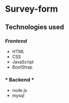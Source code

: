 # Survey-form
## Technologies used ##
### *Frontend*
* HTML
* CSS
* JavaScript
* BootStrap

### * Backend *
* node.js
* mysql
